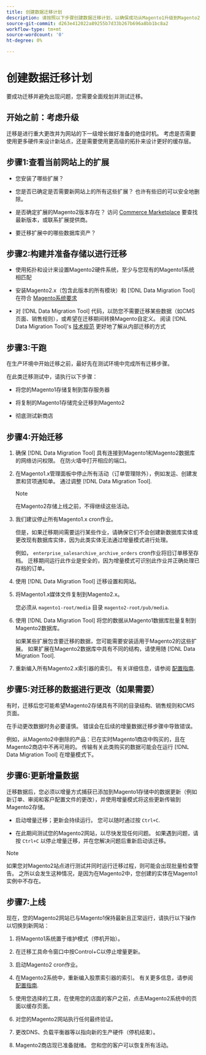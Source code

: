 ```yaml
---
title: 创建数据迁移计划
description: 请按照以下步骤创建数据迁移计划，以确保成功从Magento1升级到Magento2。
source-git-commit: d263e412022a89255b7d33b267b696a8bb1bc8a2
workflow-type: tm+mt
source-wordcount: '0'
ht-degree: 0%

---
```



# 创建数据迁移计划

要成功迁移并避免出现问题，您需要全面规划并测试迁移。

## 开始之前：考虑升级

迁移是进行重大更改并为网站的下一级增长做好准备的绝佳时机。 考虑是否需要使用更多硬件来设计新站点，还是需要使用更高级的拓扑来设计更好的缓存层。

## 步骤1:查看当前网站上的扩展

* 您安装了哪些扩展？

* 您是否已确定是否需要新网站上的所有这些扩展？ 也许有些旧的可以安全地删除。

* 是否确定扩展的Magento2版本存在？ 访问 [Commerce Marketplace] 要查找最新版本，或联系扩展提供商。

* 要迁移扩展中的哪些数据库资产？

## 步骤2:构建并准备存储以进行迁移

* 使用拓扑和设计来设置Magento2硬件系统，至少与您现有的Magento1系统相匹配

* 安装Magento2.x（包含此版本的所有模块）和 [!DNL Data Migration Tool] 在符合 [Magento系统要求]

* 对 [!DNL Data Migration Tool] 代码，以防您不需要迁移某些数据（如CMS页面、销售规则），或希望在迁移期间转换Magento自定义。 阅读 [!DNL Data Migration Tool]&#39;s [技术规范](technical-specification.md) 更好地了解从内部迁移的方式

## 步骤3:干跑

在生产环境中开始迁移之前，最好先在测试环境中完成所有迁移步骤。

在此类迁移测试中，请执行以下步骤：

* 将您的Magento1存储复制到暂存服务器

* 将复制的Magento1存储完全迁移到Magento2

* 彻底测试新商店

## 步骤4:开始迁移

1. 确保 [!DNL Data Migration Tool] 具有连接到Magento1和Magento2数据库的网络访问权限。 在防火墙中打开相应的端口。

1. 在Magento1.x管理面板中停止所有活动（订单管理除外），例如发运、创建发票和贷项通知单。 通过调整 [!DNL Data Migration Tool].

   >[!NOTE]
   >
   >在Magento2存储上线之前，不得继续这些活动。

1. 我们建议停止所有Magento1.x cron作业。

   但是，如果迁移期间需要运行某些作业，请确保它们不会创建新数据库实体或更改现有数据库实体，因为此类实体无法通过增量模式进行处理。

   例如， `enterprise_salesarchive_archive_orders` cron作业将旧订单移至存档。 迁移期间运行此作业是安全的，因为增量模式可识别此作业并正确处理已存档的订单。

1. 使用 [!DNL Data Migration Tool] 迁移设置和网站。

1. 将Magento1.x媒体文件复制到Magento2.x。

   您必须从 `magento1-root/media` 目录 `magento2-root/pub/media`.

1. 使用 [!DNL Data Migration Tool] 将您的数据从Magento1数据库批量复制到Magento2数据库。

   如果某些扩展包含要迁移的数据，您可能需要安装适用于Magento2的这些扩展。 如果扩展在Magento2数据库中具有不同的结构，请使用随 [!DNL Data Migration Tool].

1. 重新编入所有Magento2.x索引器的索引。 有关详细信息，请参阅 [配置指南].

## 步骤5:对迁移的数据进行更改（如果需要）

有时，迁移后您可能希望Magento2存储具有不同的目录结构、销售规则和CMS页面。

在手动更改数据时务必要谨慎。 错误会在后续的增量数据迁移步骤中导致错误。

例如，从Magento2中删除的产品：已在实时Magento1商店中购买的，且在Magento2商店中不再可用的。 传输有关此类购买的数据可能会在运行 [!DNL Data Migration Tool] 在增量模式下。

## 步骤6:更新增量数据

迁移数据后，您必须以增量方式捕获已添加到Magento1存储中的数据更新（例如新订单、审阅和客户配置文件的更改），并使用增量模式将这些更新传输到Magento2存储。

* 启动增量迁移；更新会持续运行。 您可以随时通过按 `Ctrl+C`.

* 在此期间测试您的Magento2网站，以尽快发现任何问题。 如果遇到问题，请按 `Ctrl+C` 以停止增量迁移，并在您解决问题后重新启动该迁移。

>[!NOTE]
>
>如果您对Magento2站点进行测试并同时运行迁移过程，则可能会出现批量检查警告。 之所以会发生这种情况，是因为在Magento2中，您创建的实体在Magento1实例中不存在。

## 步骤7:上线

现在，您的Magento2网站已与Magento1保持最新且正常运行，请执行以下操作以切换到新网站：

1. 将Magento1系统置于维护模式（停机开始）。

1. 在迁移工具命令窗口中按Control+C以停止增量更新。

1. 启动Magento2 cron作业。

1. 在Magento2系统中，重新编入股票索引器的索引。 有关更多信息，请参阅 [配置指南].

1. 使用您选择的工具，在使用您的店面的客户之前，点击Magento2系统中的页面以缓存页面。

1. 对您的Magento2网站执行任何最终验证。

1. 更改DNS、负载平衡器等以指向新的生产硬件（停机结束）。

1. Magento2商店现已准备就绪。 您和您的客户可以恢复所有活动。

<!-- LINK ADDRESSES -->
[Magento系统要求]: ../../installation/system-requirements.md
[Commerce Marketplace]: https://marketplace.magento.com
[配置指南]: ../../configuration/cli/manage-indexers.md
